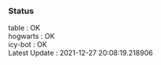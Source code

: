 ### Status


table : OK  
hogwarts : OK  
icy-bot : OK  
Latest Update : 2021-12-27 20:08:19.218906
